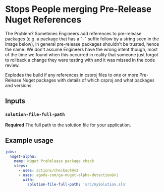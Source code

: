 # Stops People merging Pre-Release Nuget References

The Problem? Sometimes Engineers add references to pre-release packages (e.g. a package that has a "-" suffix follow by a string seen in the Image below), in general pre-release packages shouldn't be trusted, hence the name. We don't assume Engineers have the wrong intent though, most of the time we found when this occurred in reality that someone just forgot to rollback a change they were testing with and it was missed in the code review.

Explodes the build if any references in csproj files to one or more Pre-Release Nuget packages with details of which csproj and what packages and versions.

## Inputs

### `solution-file-full-path`

**Required** The full path to the solution file for your application.

## Example usage

```yaml
jobs:    
  nuget-alpha:
    name: Nuget PreRelease package check
    steps:
      - uses: actions/checkout@v2    
      - uses: agoda-com/ga-nuget-alpha-detection@v1
        with:
          solution-file-full-path: 'src/mySolution.sln'
```